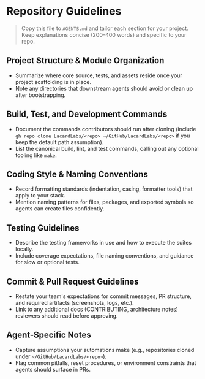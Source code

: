 # Repository Guidelines

> Copy this file to `AGENTS.md` and tailor each section for your project. Keep explanations concise (200–400 words) and specific to your repo.

## Project Structure & Module Organization
- Summarize where core source, tests, and assets reside once your project scaffolding is in place.
- Note any directories that downstream agents should avoid or clean up after bootstrapping.

## Build, Test, and Development Commands
- Document the commands contributors should run after cloning (include `gh repo clone LacardLabs/<repo> ~/GitHub/LacardLabs/<repo>` if you keep the default path assumption).
- List the canonical build, lint, and test commands, calling out any optional tooling like `make`.

## Coding Style & Naming Conventions
- Record formatting standards (indentation, casing, formatter tools) that apply to your stack.
- Mention naming patterns for files, packages, and exported symbols so agents can create files confidently.

## Testing Guidelines
- Describe the testing frameworks in use and how to execute the suites locally.
- Include coverage expectations, file naming conventions, and guidance for slow or optional tests.

## Commit & Pull Request Guidelines
- Restate your team's expectations for commit messages, PR structure, and required artifacts (screenshots, logs, etc.).
- Link to any additional docs (CONTRIBUTING, architecture notes) reviewers should read before approving.

## Agent-Specific Notes
- Capture assumptions your automations make (e.g., repositories cloned under `~/GitHub/LacardLabs/<repo>`).
- Flag common pitfalls, reset procedures, or environment constraints that agents should surface in PRs.
